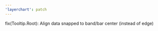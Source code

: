 ```yaml
---
'layerchart': patch
---
```


fix(Tooltip.Root): Align data snapped to band/bar center (instead of edge)
